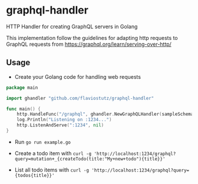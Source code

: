 # graphql-handler

HTTP Handler for creating GraphQL servers in Golang

This implementation follow the guidelines for adapting http requests to GraphQL requests from https://graphql.org/learn/serving-over-http/

## Usage

* Create your Golang code for handling web requests

```go
package main

import ghandler "github.com/flaviostutz/graphql-handler"

func main() {
    http.HandleFunc("/graphql", ghandler.NewGraphQLHandler(sampleSchema(), true))
    log.Println("Listening on :1234...")
    http.ListenAndServe(":1234", nil)
}
```

* Run `go run example.go`

* Create a todo item with `curl -g 'http://localhost:1234/graphql?query=mutation+_{createTodo(title:"My+new+todo"){title}}'`

* List all todo items with `curl -g 'http://localhost:1234/graphql?query={todos{title}}'`

